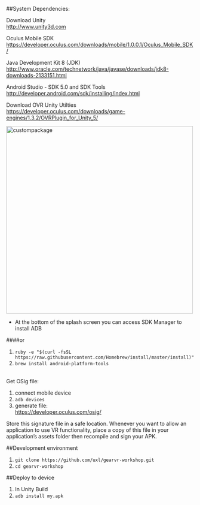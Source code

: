 ##System Dependencies:

Download Unity  
http://www.unity3d.com  

Oculus Mobile SDK  
https://developer.oculus.com/downloads/mobile/1.0.0.1/Oculus_Mobile_SDK/  

Java Development Kit 8 (JDK)  
http://www.oracle.com/technetwork/java/javase/downloads/jdk8-downloads-2133151.html  

Android Studio - SDK 5.0 and SDK Tools  
http://developer.android.com/sdk/installing/index.html

Download OVR Unity Utilties
https://developer.oculus.com/downloads/game-engines/1.3.2/OVRPlugin_for_Unity_5/

<img width="500" alt="custompackage" src="https://cloud.githubusercontent.com/assets/2991299/15237116/360b6f24-1899-11e6-9922-7171c3094d9f.png">


- At the bottom of the splash screen you can access SDK Manager to install ADB

####or


1. `ruby -e "$(curl -fsSL https://raw.githubusercontent.com/Homebrew/install/master/install)"`
2. `brew install android-platform-tools`  
  
<BR>
Get OSig file:  

1. connect mobile device  
2. `adb devices`
3. generate file:   
https://developer.oculus.com/osig/

Store this signature file in a safe location. Whenever you want to allow an application to use VR functionality, place a copy of this file in your application’s assets folder then recompile and sign your APK.


##Development environment

1. `git clone https://github.com/uxl/gearvr-workshop.git`
2. `cd gearvr-workshop`

##Deploy to device
1. In Unity Build
2. `adb install my.apk`

